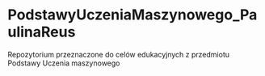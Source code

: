 # PodstawyUczeniaMaszynowego_PaulinaReus
Repozytorium przeznaczone do celów edukacyjnych z przedmiotu Podstawy Uczenia maszynowego
